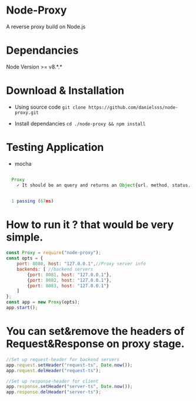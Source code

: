 # Node-Proxy
A reverse proxy build on Node.js

# Dependancies
Node Version >= v8.\*.\*

# Download & Installation
- Using source code
```git clone https://github.com/danielsss/node-proxy.git```

- Install dependancies
```cd ./node-proxy && npm install```

# Testing Application
- mocha
```javascript

  Proxy
    ✓ It should be an query and returns an Object{url, method, status, headers} (45ms)


  1 passing (67ms)

```

# How to run it ? that would be very simple.
```js
const Proxy = require("node-proxy");
const opts = {
    port: 8080, host: "127.0.0.1",//Proxy server info
    backends: [ //backend servers
        {port: 8081, host: "127.0.0.1"},
        {port: 8082, host: "127.0.0.1"},
        {port: 8083, host: "127.0.0.1"}
    ]
};
const app = new Proxy(opts);
app.start();
```

# You can set&remove the headers of Request&Response on proxy stage.
```js
//Set up request-header for backend servers
app.request.setHeader("request-ts", Date.now());
app.request.delHeader("request-ts");

//Set up response-header for client
app.response.setHeader("server-ts", Date.now());
app.response.delHeader("server-ts");
```